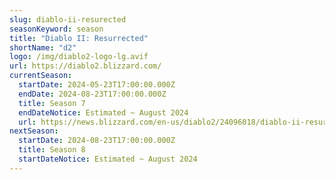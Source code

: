 ```yaml
---
slug: diablo-ii-resurected
seasonKeyword: season
title: "Diablo II: Resurrected"
shortName: "d2"
logo: /img/diablo2-logo-lg.avif
url: https://diablo2.blizzard.com/
currentSeason:
  startDate: 2024-05-23T17:00:00.000Z
  endDate: 2024-08-23T17:00:00.000Z
  title: Season 7
  endDateNotice: Estimated ~ August 2024
  url: https://news.blizzard.com/en-us/diablo2/24096018/diablo-ii-resurrected-ladder-season-7-now-live
nextSeason:
  startDate: 2024-08-23T17:00:00.000Z
  title: Season 8
  startDateNotice: Estimated ~ August 2024
---
```

